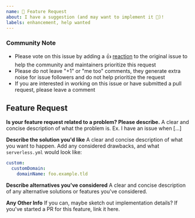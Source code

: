 ```yaml
---
name: 🚀 Feature Request
about: I have a suggestion (and may want to implement it 🙂)!
labels: enhancement, help wanted
---
```


<!--- Please keep this note for the community --->

### Community Note

* Please vote on this issue by adding a 👍 [reaction](https://blog.github.com/2016-03-10-add-reactions-to-pull-requests-issues-and-comments/) to the original issue to help the community and maintainers prioritize this request
* Please do not leave "+1" or "me too" comments, they generate extra noise for issue followers and do not help prioritize the request
* If you are interested in working on this issue or have submitted a pull request, please leave a comment

<!--- Thank you for keeping this note for the community --->

## Feature Request

**Is your feature request related to a problem? Please describe.**
A clear and concise description of what the problem is. Ex. I have an issue when [...]

**Describe the solution you'd like**
A clear and concise description of what you want to happen. Add any considered drawbacks, and what `serverless.yml` would look like:

```yaml
custom:
  customDomain:
    domainName: foo.example.tld
```

**Describe alternatives you've considered**
A clear and concise description of any alternative solutions or features you've considered.

**Any Other Info**
If you can, maybe sketch out implementation details? If you've started a PR for this feature, link it here.
